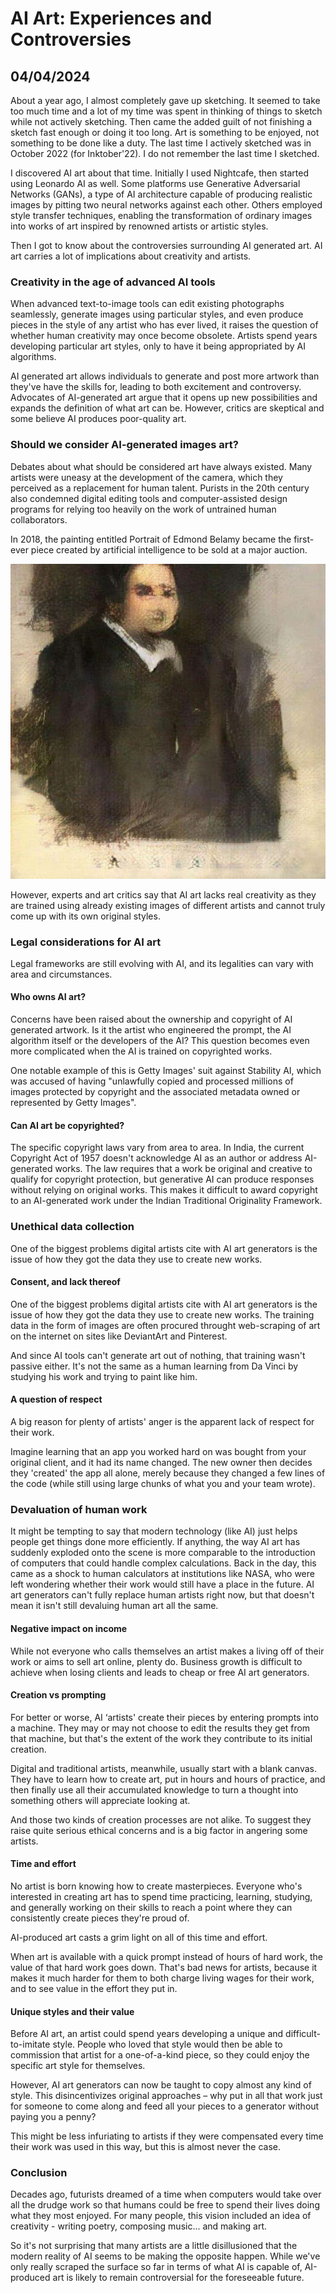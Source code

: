 # AI Art: Experiences and Controversies
## 04/04/2024

About a year ago, I almost completely gave up sketching. It seemed to take too much time and a lot of my time was spent in thinking of things to sketch while not actively sketching. Then came the added guilt of not finishing a sketch fast enough or doing it too long. Art is something to be enjoyed, not something to be done like a duty. The last time I actively sketched was in October 2022 (for Inktober'22). I do not remember the last time I sketched. 

I discovered AI art about that time. Initially I used Nightcafe, then started using Leonardo AI as well. Some platforms use Generative Adversarial Networks (GANs), a type of AI architecture capable of producing realistic images by pitting two neural networks against each other. Others employed style transfer techniques, enabling the transformation of ordinary images into works of art inspired by renowned artists or artistic styles.

Then I got to know about the controversies surrounding AI generated art. AI art carries a lot of implications about creativity and artists. 

### Creativity in the age of advanced AI tools

When advanced text-to-image tools can edit existing photographs seamlessly, generate images using particular styles, and even produce pieces in the style of any artist who has ever lived, it raises the question of whether human creativity may once become obsolete. Artists spend years developing particular art styles, only to have it being appropriated by AI algorithms. 

AI generated art allows individuals to generate and post more artwork than they've have the skills for, leading to both excitement and controversy. Advocates of AI-generated art argue that it opens up new possibilities and expands the definition of what art can be. However, critics are skeptical and some believe AI produces poor-quality art.

### Should we consider AI-generated images art?

Debates about what should be considered art have always existed. Many artists were uneasy at the development of the camera, which they perceived as a replacement for human talent. Purists in the 20th century also condemned digital editing tools and computer-assisted design programs for relying too heavily on the work of untrained human collaborators. 

In 2018, the painting entitled Portrait of Edmond Belamy became the first-ever piece created by artificial intelligence to be sold at a major auction.

![Portrait of Edmond Belamy](https://github.com/CodingLife1024/blog-content/blob/main/images/ai1.jpg?raw=true)

However, experts and art critics say that AI art lacks real creativity as they are trained using already existing images of different artists and cannot truly come up with its own original styles.

### Legal considerations for AI art

Legal frameworks are still evolving with AI, and its legalities can vary with area and circumstances. 

#### Who owns AI art?

Concerns have been raised about the ownership and copyright of AI generated artwork. Is it the artist who engineered the prompt, the AI algorithm itself or the developers of the AI? This question becomes even more complicated when the AI is trained on copyrighted works. 

One notable example of this is Getty Images' suit against Stability AI, which was accused of having "unlawfully copied and processed millions of images protected by copyright and the associated metadata owned or represented by Getty Images".

#### Can AI art be copyrighted?

The specific copyright laws vary from area to area. In India, the current Copyright Act of 1957 doesn't acknowledge AI as an author or address AI-generated works. The law requires that a work be original and creative to qualify for copyright protection, but generative AI can produce responses without relying on original works. This makes it difficult to award copyright to an AI-generated work under the Indian Traditional Originality Framework. 

### Unethical data collection

One of the biggest problems digital artists cite with AI art generators is the issue of how they got the data they use to create new works.

#### Consent, and lack thereof

One of the biggest problems digital artists cite with AI art generators is the issue of how they got the data they use to create new works. The training data in the form of images are often procured throught web-scraping of art on the internet on sites like DeviantArt and Pinterest. 

And since AI tools can't generate art out of nothing, that training wasn't passive either. It's not the same as a human learning from Da Vinci by studying his work and trying to paint like him.

#### A question of respect

A big reason for plenty of artists' anger is the apparent lack of respect for their work.

Imagine learning that an app you worked hard on was bought from your original client, and it had its name changed. The new owner then decides they 'created' the app all alone, merely because they changed a few lines of the code (while still using large chunks of what you and your team wrote).

### Devaluation of human work

It might be tempting to say that modern technology (like AI) just helps people get things done more efficiently. If anything, the way AI art has suddenly exploded onto the scene is more comparable to the introduction of computers that could handle complex calculations. Back in the day, this came as a shock to human calculators at institutions like NASA, who were left wondering whether their work would still have a place in the future. AI art generators can't fully replace human artists right now, but that doesn't mean it isn't still devaluing human art all the same.

#### Negative impact on income

While not everyone who calls themselves an artist makes a living off of their work or aims to sell art online, plenty do. Business growth is difficult to achieve when losing clients and leads to cheap or free AI art generators.

#### Creation vs prompting

For better or worse, AI ‘artists' create their pieces by entering prompts into a machine. They may or may not choose to edit the results they get from that machine, but that's the extent of the work they contribute to its initial creation.

Digital and traditional artists, meanwhile, usually start with a blank canvas. They have to learn how to create art, put in hours and hours of practice, and then finally use all their accumulated knowledge to turn a thought into something others will appreciate looking at.

And those two kinds of creation processes are not alike. To suggest they raise quite serious ethical concerns and is a big factor in angering some artists.

#### Time and effort

No artist is born knowing how to create masterpieces. Everyone who's interested in creating art has to spend time practicing, learning, studying, and generally working on their skills to reach a point where they can consistently create pieces they're proud of.

AI-produced art casts a grim light on all of this time and effort.

When art is available with a quick prompt instead of hours of hard work, the value of that hard work goes down. That's bad news for artists, because it makes it much harder for them to both charge living wages for their work, and to see value in the effort they put in.

#### Unique styles and their value

Before AI art, an artist could spend years developing a unique and difficult-to-imitate style. People who loved that style would then be able to commission that artist for a one-of-a-kind piece, so they could enjoy the specific art style for themselves.

However, AI art generators can now be taught to copy almost any kind of style. This disincentivizes original approaches – why put in all that work just for someone to come along and feed all your pieces to a generator without paying you a penny?

This might be less infuriating to artists if they were compensated every time their work was used in this way, but this is almost never the case.

### Conclusion

Decades ago, futurists dreamed of a time when computers would take over all the drudge work so that humans could be free to spend their lives doing what they most enjoyed. For many people, this vision included an idea of creativity - writing poetry, composing music... and making art.

So it's not surprising that many artists are a little disillusioned that the modern reality of AI seems to be making the opposite happen. While we've only really scraped the surface so far in terms of what AI is capable of, AI-produced art is likely to remain controversial for the foreseeable future.